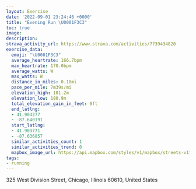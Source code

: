 ```yaml
---
layout: Exercise
date: '2022-09-01 23:24:46 +0000'
title: "Evening Run \U0001F3C3"
toc: true
image:
description:
strava_activity_url: https://www.strava.com/activities/7739434820
exercise_data:
  emoji: "\U0001F3C3"
  average_heartrate: 166.7bpm
  max_heartrate: 170.0bpm
  average_watts: W
  max_watts: W
  distance_in_miles: 0.18mi
  pace_per_mile: 7m39s/mi
  elevation_high: 181.2m
  elevation_low: 180.9m
  total_elevation_gain_in_feet: 0ft
  end_latlng:
  - 41.904277
  - -87.640191
  start_latlng:
  - 41.903771
  - -87.636857
  similar_activities_count: 1
  similar_activities_trend: 0
  mapbox_image_url: https://api.mapbox.com/styles/v1/mapbox/streets-v11/static/path-5+787af2-1.0(qiw~Fjq%7BuOE%5E%5D%7C%40XVGbA%40XAPOp%40Eb%40P%40DNIzCDb%40IX%5Dn%40WXOh%40),pin-s-s+e5b22e(-87.63686,41.90377),pin-s-f+89ae00(-87.64019999999998,41.90427)/auto/800x800?access_token=pk.eyJ1Ijoiam9zaGJlY2ttYW4iLCJhIjoiY205eWR2aDd1MWZ6djJrbXc4a3M0bWZleiJ9.XiG9OWkNcZk2QzjJbxLB4A
tags:
- running
---
```




325 West Division Street, Chicago, Illinois 60610, United States
